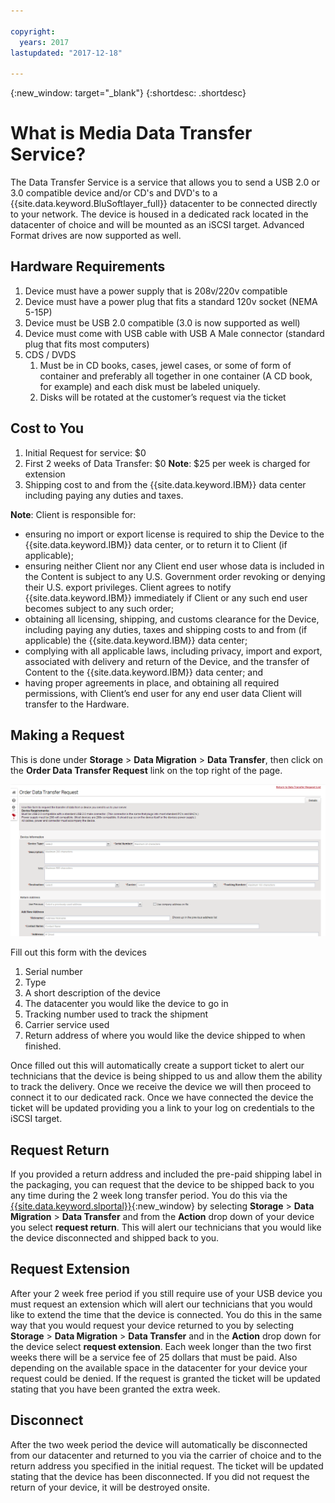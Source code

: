 ```yaml
---

copyright:
  years: 2017
lastupdated: "2017-12-18"

---
```

{:new_window: target="_blank"}
{:shortdesc: .shortdesc}

# What is Media Data Transfer Service?
 
The Data Transfer Service is a service that allows you to send a USB 2.0 or 3.0 compatible device and/or CD's and DVD's to a {{site.data.keyword.BluSoftlayer_full}} datacenter to be connected directly to your network. The device is housed in a dedicated rack located in the datacenter of choice and will be mounted as an iSCSI target. Advanced Format drives are now supported as well.

## Hardware Requirements
1.    Device must have a power supply that is 208v/220v compatible
2.    Device must have a power plug that fits a standard 120v socket (NEMA 5-15P)
3.    Device must be USB 2.0 compatible (3.0 is now supported as well)
4.    Device must come with USB cable with USB A Male connector (standard plug that fits most computers)
5.    CDS / DVDS
      1.    Must be in CD books, cases, jewel cases, or some of form of container and preferably all together in one container (A CD book, for example) and each disk must be labeled uniquely.
      2.    Disks will be rotated at the customer’s request via the ticket

## Cost to You
1.    Initial Request for service: $0
2.    First 2 weeks of Data Transfer: $0
      **Note**: $25 per week is charged for extension
3.    Shipping cost to and from the {{site.data.keyword.IBM}} data center including paying any duties and taxes.

**Note**: Client is responsible for:  
- ensuring no import or export license is required to ship the Device to the {{site.data.keyword.IBM}} data center, or to return it to Client (if applicable); 
- ensuring neither Client nor any Client end user whose data is included in the Content is subject to any U.S. Government order revoking or denying their U.S. export privileges. Client agrees to notify {{site.data.keyword.IBM}} immediately if Client or any such end user becomes subject to any such order;  
- obtaining all licensing, shipping, and customs clearance for the Device, including paying any duties, taxes and shipping costs to and from (if applicable) the {{site.data.keyword.IBM}} data center;   
- complying with all applicable laws, including privacy, import and export, associated with delivery and return of the Device, and the transfer of Content to the {{site.data.keyword.IBM}} data center; and 
- having proper agreements in place, and obtaining all required permissions, with Client’s end user for any end user data Client will transfer to the Hardware.

## Making a Request
This is done under **Storage** > **Data Migration** >  **Data Transfer**, then click on the **Order Data Transfer Request** link on the top right of the page.

![Making a Data Transfer Request](/images/DTS.png)
 

Fill out this form with the devices
1. Serial number
2. Type
3. A short description of the device
4. The datacenter you would like the device to go in
5. Tracking number used to track the shipment
6. Carrier service used
7. Return address of where you would like the device shipped to when finished.

Once filled out this will automatically create a support ticket to alert our technicians that the device is being shipped to us and allow them the ability to track the delivery.  Once we receive the device we will then proceed to connect it to our dedicated rack.  Once we have connected the device the ticket will be updated providing you a link to your log on credentials to the iSCSI target.

## Request Return
If you provided a return address and included the pre-paid shipping label in the packaging, you can request that the device to be shipped back to you any time during the 2 week long transfer period. You do this via the [{{site.data.keyword.slportal}}](https://control.softlayer.com/){:new_window} by selecting **Storage** > **Data Migration** > **Data Transfer** and from the **Action** drop down of your device you select **request return**. This will alert our technicians that you would like the device disconnected and shipped back to you.

## Request Extension
After your 2 week free period if you still require use of your USB device you must request an extension which will alert our technicians that you would like to extend the time that the device is connected.  You do this in the same way that you would request your device returned to you by selecting **Storage** > **Data Migration** > **Data Transfer** and in the **Action** drop down for the device select **request extension**.  Each week longer than the two first weeks there will be a service fee of 25 dollars that must be paid.  Also depending on the available space in the datacenter for your device your request could be denied.  If the request is granted the ticket will be updated stating that you have been granted the extra week.

## Disconnect
After the two week period the device will automatically be disconnected from our datacenter and returned to you via the carrier of choice and to the return address you specified in the initial request. The ticket will be updated stating that the device has been disconnected. If you did not request the return of your device, it will be destroyed onsite.
